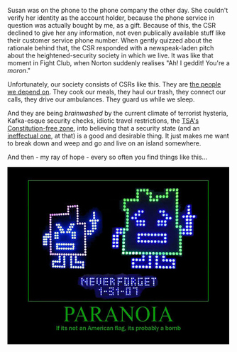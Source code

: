 <!--
.. title: Brilliant and Tragic
.. slug: brilliant-and-tragic
.. date: 2008-02-01 11:48:39-06:00
.. tags: imho,journal
-->


Susan was on the phone to the phone company the other day. She couldn't
verify her identity as the account holder, because the phone service in
question was actually bought by me, as a gift. Because of this, the CSR
declined to give her any information, not even publically available
stuff like their customer service phone number. When gently quizzed
about the rationale behind that, the CSR responded with a newspeak-laden
pitch about the heightened-security society in which we live. It was
like that moment in Fight Club, when Norton suddenly realises "Ah! I
geddit! You're a *moron*."

Unfortunately, our society consists of CSRs like this. They are [the
people we depend on](http://www.imdb.com/title/tt0137523/quotes). They
cook our meals, they haul our trash, they connect our calls, they drive
our ambulances. They guard us while we sleep.

And they are being *brainwashed* by the current climate of terrorist
hysteria, Kafka-esque security checks, idiotic travel restrictions, the
[TSA's Constitution-free
zone](http://arstechnica.com/news.ars/post/20080131-tsa-blog-smackdown-explain-to-me-about-bomb-juice.html),
into believing that a security state (and an [ineffectual
one](http://www.schneier.com/blog/archives/2008/01/tsa_misses_the.html),
at that) is a good and desirable thing. It just makes me want to break
down and weep and go and live on an island somewhere.

And then - my ray of hope - every so often you find things like this...

![Paranoia](/files/2008/02/paranoia.jpg)

